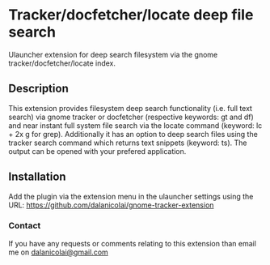 # Tracker/docfetcher/locate deep file search
Ulauncher extension for deep search filesystem via the gnome tracker/docfetcher/locate index.

## Description

This extension provides filesystem deep search functionality (i.e. full text search) via gnome tracker or docfetcher (respective keywords: gt and df) and near instant full system file search via the locate command (keyword: lc + 2x g for grep). Additionally it has an option to deep search files using the tracker search command which returns text snippets (keyword: ts). The output can be opened with your prefered application.

## Installation

Add the plugin via the extension menu in the ulauncher settings using the URL: https://github.com/dalanicolai/gnome-tracker-extension  

### Contact

If you have any requests or comments relating to this extension than email me on dalanicolai@gmail.com
